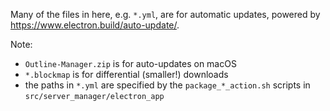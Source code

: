 Many of the files in here, e.g. `*.yml`, are for automatic updates, powered by https://www.electron.build/auto-update/.

Note:
- `Outline-Manager.zip` is for auto-updates on macOS
- `*.blockmap` is for differential (smaller!) downloads
- the paths in `*.yml` are specified by the `package_*_action.sh` scripts in `src/server_manager/electron_app`
